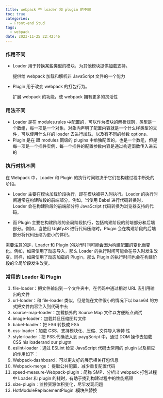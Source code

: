 ```yaml
---
title: webpack 中 loader 和 plugin 的不同
toc: true
categories:
  - Front-end Stud
tags:
  - webpack
date: 2023-11-25 22:42:46
---
```


### 作用不同

- Loader 用于转换某些类型的模块，为其他模块提供加载支持。

  提供给 webpack 加载和解析非 JavaScript 文件的一个能力

- Plugin 用于改变 webpack 的打包行为。

  扩展 webpack 的功能，使 webpack 拥有更多的灵活性

<!-- more -->

### 用法不同

- Loader 是在 modules.rules 中配置的，可以作为模块的解析规则，类型是一个数组，每一项是一个对象，对象内声明了配置内容就是一个什么样类型的文件，可以使用什么样的 loader 去进行加载，以及有不同的参数 options。
- Plugin 是在 跟 modules 同级的 plugins 中单独配置的，也是一个数组，但是每一项是一个插件实例，每一个插件的配置参数内容是通过构造函数传入进去的

### 执行时机不同

在 Webpack 中，Loader 和 Plugin 的执行时间取决于它们在构建过程中所处的阶段。

- Loader 主要在模块加载阶段执行，即在模块被导入时执行。Loader 的执行时间通常在构建阶段的前端部分。例如，当使用 Babel 进行代码转换时，Loader 会在构建阶段的前端部分将 JavaScript 代码转换为浏览器支持的代码。

- 而 Plugin 主要在构建阶段的全局阶段执行，包括构建阶段的前端部分和后端部分。例如，当使用 UglifyJS 进行代码压缩时，Plugin 会在构建阶段的后端部分将代码压缩为更小的体积。

需要注意的是，Loader 和 Plugin 的执行时间可能会因为构建配置的变化而变化。例如，如果使用了动态导入，那么 Loader 的执行时间可能会在导入时发生改变。同样，如果使用了动态加载的 Plugin，那么 Plugin 的执行时间也会在构建阶段的全局阶段发生改变。

### 常用的 Loader 和 Plugin

1. file-loader：把文件输出到一个文件夹中，在代码中通过相对 URL 去引用输出的文件
2. url-loader：和 file-loader 类似，但是能在文件很小的情况下以 base64 的方式把文件内容注入到代码中去
3. source-map-loader：加载额外的 Source Map 文件以方便断点调试
4. image-loader：加载并且压缩图片文件
5. babel-loader：把 ES6 转换成 ES5
6. css-loader：加载 CSS，支持模块化、压缩、文件导入等特
   性
7. style-loader：把 PSS.代确法入到 paygScript 中，通过 DOM 操作去加载 CSS his loaderand our plugtn
8. eslint-loader：通过 ESLint 检查 JavaScript 代码太常用的 plugin 以及相应的作用如下：
9. Webpack-dashboard：可以更友好的展示相关打包信息
10. Webpack-merge： 提取公共配置，减少重复配置代码
11. speed-measure-Webpack-plugin：简称 SMP，分析出 webpack 打包过程中 Loader 和 plugin 的耗时，有助于找到构建过程中的性能瓶颈
12. size-plugin：监控资源体积变化，尽早发现问题
13. HotModuleReplacementPlugin :模块热替换


